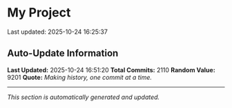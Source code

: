 # My Project


Last updated: 2025-10-24 16:25:37





































































































































































































































































































































































































































































































































































































































































































































































































































































































































































































































































































































































































































































































































































































































































































































































































































































































































































































































































































































































































































































































































































































































































































































































































































































































































































































## Auto-Update Information

**Last Updated:** 2025-10-24 16:51:20
**Total Commits:** 2110
**Random Value:** 9201
**Quote:** _Making history, one commit at a time._

---
_This section is automatically generated and updated._